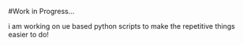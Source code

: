 #Work in Progress...

i am working on ue based python scripts to make the repetitive things easier to do!
